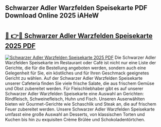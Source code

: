 ## Schwarzer Adler Warzfelden Speisekarte PDF Download Online 2025 iAHeW

# <h2><a href="http://gc8ieb.nevu.top/?p=Schwarzer+Adler+Warzfelden+Speisekarte">🔗 👉🔴 Schwarzer Adler Warzfelden Speisekarte 2025 PDF</a></h2>

[![Schwarzer Adler Warzfelden Speisekarte 2025 PDF](https://i.imgur.com/dBaPXMq.png)](http://gc8ieb.nevu.top/?p=Schwarzer+Adler+Warzfelden+Speisekarte)
Die Schwarzer Adler Warzfelden Speisekarte im Restaurant oder Café ist nicht nur eine Liste der Gerichte, die für die Bestellung angeboten werden, sondern auch eine Gelegenheit für Sie, ein köstliches und für Ihren Geschmack geeignetes Gericht zu wählen. Auf der Schwarzer Adler Warzfelden Speisekarte unserer Cafeteria finden Sie viele frische Salate, die aus frischem Gemüse und Obst zubereitet werden. Für Fleischliebhaber gibt es auf unserer Schwarzer Adler Warzfelden Speisekarte eine Auswahl an Gerichten: Rindfleisch, Schweinefleisch, Huhn und Fisch. Unseren Auserwählten bieten wir Gourmet-Gerichte wie Schaschlik und Steak an, die auf frischem Feuer zubereitet werden. Unsere Schwarzer Adler Warzfelden Speisekarte umfasst eine große Auswahl an Desserts, von klassischen Torten und Kuchen bis hin zu exquisiten Crème Brûlée und Schokoladentörtchen.
